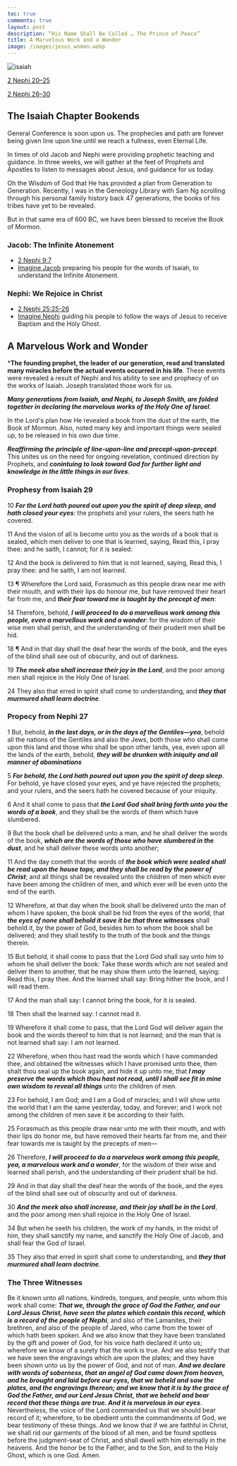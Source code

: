 ```yaml
---
toc: true
comments: true
layout: post
description: “His Name Shall Be Called … The Prince of Peace” 
title: A Marvelous Work and a Wonder 
image: /images/jesus_woman.webp
---
```


![isaiah]({{site.baseurl}}/images/jesus_woman.webp)

[2 Nephi 20–25](https://www.churchofjesuschrist.org/study/manual/come-follow-me-for-home-and-church-book-of-mormon-2024/10?lang=eng)

[2 Nephi 26–30](https://www.churchofjesuschrist.org/study/manual/come-follow-me-for-home-and-church-book-of-mormon-2024/11?lang=eng)


## The Isaiah Chapter Bookends
General Conference is soon upon us.  The prophecies and path are forever being given line upon line until we reach a fullness, even Eternal Life.

In times of old Jacob and Nephi were providing prophetic teaching and guidance.  In three weeks, we will gather at the feet of Prophets and Apostles to listen to messages about Jesus, and guidance for us today.  

Oh the Wisdom of God that He has provided a plan from Generation to Generation.  Recently, I was in the Geneology Library with Sam Ng scrolling through his personal family history back 47 generations, the books of his tribes have yet to be revealed.  

But in that same era of 600 BC, we have been blessed to receive the Book of Mormon.


### Jacob: The Infinite Atonement
- [2 Nephi 9:7](https://www.churchofjesuschrist.org/study/scriptures/bofm/2-ne/9?lang=eng&id=p7#p7)
- [Imagine Jacob](https://youtu.be/cAB-rgBUcqA?t=41) preparing his people for the words of Isaiah, to understand the Infinite Atonement.

### Nephi: We Rejoice in Christ 
- [2 Nephi 25:25-26](https://www.churchofjesuschrist.org/study/scriptures/bofm/2-ne/25?lang=eng)
- [Imagine Nephi](https://youtu.be/vOW6huHvSIE?t=33) guiding his people to follow the ways of Jesus to receive Baptism and the Holy Ghost.

## A Marvelous Work and Wonder
***The founding prophet, the leader of our generation, read and translated many miracles before the actual events occurred in his life**. These events were revealed a result of Nephi and his ability to see and prophecy of on the works of Isaiah.   Joseph translated those work for us.

***Many generations from Isaiah, and Nephi, to Joseph Smith, are folded together in declaring the marvelous works of the Holy One of Israel***.

In the Lord's plan how He revealed a book from the dust of the earth, the Book of Mormon.  Also, noted many key and important things were sealed up, to be released in his own due time.   

***Reaffirming the principle of line-upon-line and precept-upon-precept***.  This unites us on the need for ongoing revelation, continued direction by Prophets, and ***conintuing to look toward God for further light and knowledge in the little things in our lives***.

### Prophesy from Isaiah 29
10 ***For the Lord hath poured out upon you the spirit of deep sleep, and hath closed your eyes***: the prophets and your rulers, the seers hath he covered.

11 And the vision of all is become unto you as the words of a book that is sealed, which men deliver to one that is learned, saying, Read this, I pray thee: and he saith, I cannot; for it is sealed:

12 And the book is delivered to him that is not learned, saying, Read this, I pray thee: and he saith, I am not learned.

13 ¶ Wherefore the Lord said, Forasmuch as this people draw near me with their mouth, and with their lips do honour me, but have removed their heart far from me, and ***their fear toward me is taught by the precept of men***:

14 Therefore, behold, ***I will proceed to do a marvellous work among this people, even a marvellous work and a wonder***: for the wisdom of their wise men shall perish, and the understanding of their prudent men shall be hid.

18 ¶ And in that day shall the deaf hear the words of the book, and the eyes of the blind shall see out of obscurity, and out of darkness.

19 ***The meek also shall increase their joy in the Lord***, and the poor among men shall rejoice in the Holy One of Israel.

24 They also that erred in spirit shall come to understanding, and ***they that murmured shall learn doctrine***.

### Propecy from Nephi 27

1 But, behold, ***in the last days, or in the days of the Gentiles—yea***, behold all the nations of the Gentiles and also the Jews, both those who shall come upon this land and those who shall be upon other lands, yea, even upon all the lands of the earth, behold, ***they will be drunken with iniquity and all manner of abominations***

5 ***For behold, the Lord hath poured out upon you the spirit of deep sleep***. For behold, ye have closed your eyes, and ye have rejected the prophets; and your rulers, and the seers hath he covered because of your iniquity.

6 And it shall come to pass that ***the Lord God shall bring forth unto you the words of a book***, and they shall be the words of them which have slumbered.

9 But the book shall be delivered unto a man, and he shall deliver the words of the book, ***which are the words of those who have slumbered in the dust***, and he shall deliver these words unto another;

11 And the day cometh that the words of ***the book which were sealed shall be read upon the house tops; and they shall be read by the power of Christ***; and all things shall be revealed unto the children of men which ever have been among the children of men, and which ever will be even unto the end of the earth.

12 Wherefore, at that day when the book shall be delivered unto the man of whom I have spoken, the book shall be hid from the eyes of the world, that ***the eyes of none shall behold it save it be that three witnesses*** shall behold it, by the power of God, besides him to whom the book shall be delivered; and they shall testify to the truth of the book and the things therein.

15 But behold, it shall come to pass that the Lord God shall say unto him to whom he shall deliver the book: Take these words which are not sealed and deliver them to another, that he may show them unto the learned, saying: Read this, I pray thee. And the learned shall say: Bring hither the book, and I will read them.

17 And the man shall say: I cannot bring the book, for it is sealed.

18 Then shall the learned say: I cannot read it.

19 Wherefore it shall come to pass, that the Lord God will deliver again the book and the words thereof to him that is not learned; and the man that is not learned shall say: I am not learned.

22 Wherefore, when thou hast read the words which I have commanded thee, and obtained the witnesses which I have promised unto thee, then shalt thou seal up the book again, and hide it up unto me, that ***I may preserve the words which thou hast not read, until I shall see fit in mine own wisdom to reveal all things*** unto the children of men.

23 For behold, I am God; and I am a God of miracles; and I will show unto the world that I am the same yesterday, today, and forever; and I work not among the children of men save it be according to their faith.

25 Forasmuch as this people draw near unto me with their mouth, and with their lips do honor me, but have removed their hearts far from me, and their fear towards me is taught by the precepts of men—

26 Therefore, ***I will proceed to do a marvelous work among this people, yea, a marvelous work and a wonder***, for the wisdom of their wise and learned shall perish, and the understanding of their prudent shall be hid.

29 And in that day shall the deaf hear the words of the book, and the eyes of the blind shall see out of obscurity and out of darkness.

30 ***And the meek also shall increase, and their joy shall be in the Lord***, and the poor among men shall rejoice in the Holy One of Israel.

34 But when he seeth his children, the work of my hands, in the midst of him, they shall sanctify my name, and sanctify the Holy One of Jacob, and shall fear the God of Israel.

35 They also that erred in spirit shall come to understanding, and ***they that murmured shall learn doctrine***.

### The Three Witnesses
Be it known unto all nations, kindreds, tongues, and people, unto whom this work shall come: ***That we, through the grace of God the Father, and our Lord Jesus Christ, have seen the plates which contain this record, which is a record of the people of Nephi***, and also of the Lamanites, their brethren, and also of the people of Jared, who came from the tower of which hath been spoken. And we also know that they have been translated by the gift and power of God, for his voice hath declared it unto us; wherefore we know of a surety that the work is true. And we also testify that we have seen the engravings which are upon the plates; and they have been shown unto us by the power of God, and not of man. ***And we declare with words of soberness, that an angel of God came down from heaven, and he brought and laid before our eyes, that we beheld and saw the plates, and the engravings thereon; and we know that it is by the grace of God the Father, and our Lord Jesus Christ, that we beheld and bear record that these things are true. And it is marvelous in our eyes***. Nevertheless, the voice of the Lord commanded us that we should bear record of it; wherefore, to be obedient unto the commandments of God, we bear testimony of these things. And we know that if we are faithful in Christ, we shall rid our garments of the blood of all men, and be found spotless before the judgment-seat of Christ, and shall dwell with him eternally in the heavens. And the honor be to the Father, and to the Son, and to the Holy Ghost, which is one God. Amen.